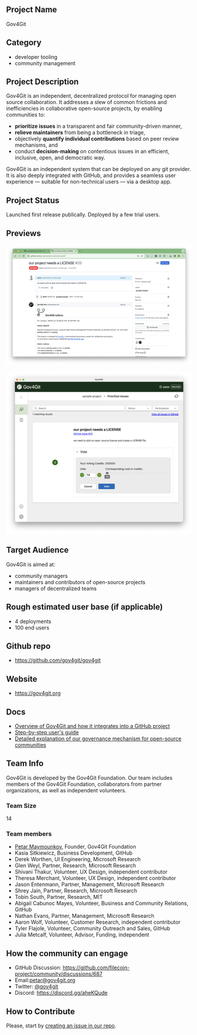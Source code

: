 
## Project Name

Gov4Git

## Category 

- developer tooling
- community management

## Project Description

Gov4Git is an independent, decentralized protocol for managing open source collaboration. It addresses a slew of common frictions and inefficiencies in collaborative open-source projects, by enabling communities to:

- __prioritize issues__ in a transparent and fair community-driven manner,
- __relieve maintainers__ from being a bottleneck in triage,
- objectively __quantify individual contributions__ based on peer review mechanisms, and
- conduct __decision-making__ on contentious issues in an efficient, inclusive, open, and democratic way.

Gov4Git is an independent system that can be deployed on any git provider.
It is also deeply integrated with GitHub, and provides a seamless user experience — suitable for non-technical users — via a desktop app.

## Project Status

Launched first release publically. Deployed by a few trial users.

## Previews

![Gov4Git integration with GitHub](./images/gov4git-github.png)

![Gov4Git integration with GitHub](./images/gov4git-app.png)

## Target Audience

Gov4Git is aimed at:
- community managers
- maintainers and contributors of open-source projects
- managers of decentralized teams

## Rough estimated user base (if applicable)

- 4 deployments
- 100 end users

## Github repo

- https://github.com/gov4git/gov4git

## Website

- https://gov4git.org

## Docs

- [Overview of Gov4Git and how it integrates into a GitHub project](https://www.gov4git.org/s/DEPLOY-MANAGE-COLLABORATE-OVERVIEW.pdf)
- [Step-by-step user's guide](https://github.com/gov4git/gov4git/blob/v2/doc/DEPLOY-MANAGE-COLLABORATE-DETAILED.pdf)
- [Detailed explanation of our governance mechanism for open-source communities](https://medium.com/@gov4git/waimea-collective-management-and-compensation-for-open-source-communities-affa9b9093e9)

## Team Info

Gov4Git is developed by the Gov4Git Foundation. Our team includes members of the Gov4Git Foundation, collaborators from partner organizations, as well as independent volunteers.

### Team Size  

14

### Team members  

- [Petar Maymounkov](https://x.com/maymounkov), Founder, Gov4Git Foundation
- Kasia Sitkiewicz, Business Development, GitHub
- Derek Worthen, UI Engineering, Microsoft Research
- Glen Weyl, Partner, Research, Microsoft Research
- Shivani Thakur, Volunteer, UX Design, independent contributor
- Theresa Merchant, Volunteer, UX Design, independent contributor
- Jason Entenmann, Partner, Management, Microsoft Research
- Shrey Jain, Partner, Research, Microsoft Research
- Tobin South, Partner, Research, MIT
- Abigail Cabunoc Mayes, Volunteer, Business and Community Relations, GitHub
- Nathan Evans, Partner, Management, Microsoft Research
- Aaron Wolf, Volunteer, Customer Research, independent contributor
- Tyler Flajole, Volunteer, Community Outreach and Sales, GitHub
- Julia Metcalf, Volunteer, Advisor, Funding, independent

## How the community can engage

- GitHub Discussion: https://github.com/filecoin-project/community/discussions/687
- Email:petar@gov4git.org
- Twitter: [@gov4git](https://x.com/gov4git)
- Discord: https://discord.gg/aheKQude

## How to Contribute

Please, start by [creating an issue in our repo](https://github.com/gov4git/gov4git/issues).
